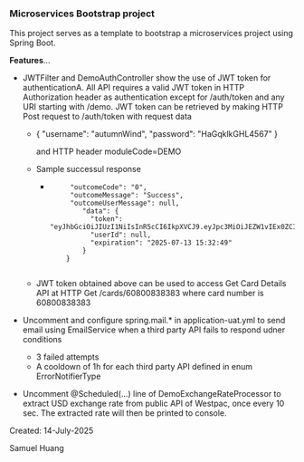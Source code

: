 ### Microservices Bootstrap project

This project serves as a template to bootstrap a microservices project using Spring Boot.

**Features**...

* JWTFilter and DemoAuthController show the use of JWT token for authenticationA. All API requires a valid JWT token in HTTP Authorization header as authentication except for /auth/token and any URI starting with /demo.
  JWT token can be retrieved by making HTTP Post request to /auth/token with request data

  * {
    "username": "autumnWind",
    "password": "HaGqklkGHL4567"
    }

    and HTTP header moduleCode=DEMO
  * Sample successul response

    * ```{
           "outcomeCode": "0",
           "outcomeMessage": "Success",
           "outcomeUserMessage": null,
              "data": {
                "token":            "eyJhbGciOiJIUzI1NiIsInR5cCI6IkpXVCJ9.eyJpc3MiOiJEZW1vIEx0ZCIsImp0aSI6ImQ3NDM2NzRhLTVlY2UtNDE2OS1hZDc3LWRhMTY2M2I2OTMzOCIsImlhdCI6MTc1MjM3Mzk2OSwiZXhwIjoxNzUyMzc3NTY5LCJtb2R1bGVDb2RlIjoiREVNTyIsInVzZXJJZCI6Ijc1Njc4MTE3IiwidXNlck5hbWUiOiJhdXR1bW5XaW5kIiwidXNlclR5cGUiOiIzIn0.NjUDlANLo70XaZNhYkP9aS5RPsQSaOjmmUl12ajouWs",
                "userId": null,
                "expiration": "2025-07-13 15:32:49"
              }
          }
      ```

    ```

    ```
  * JWT token obtained above can be used to access Get Card Details API at HTTP Get /cards/60800838383 where card number is 60800838383
* Uncomment and configure spring.mail.* in application-uat.yml to send email using EmailService when a third party API fails to respond udner conditions

  * 3 failed attempts
  * A cooldown of 1h for each third party API defined in enum ErrorNotifierType
* Uncomment @Scheduled(...) line of DemoExchangeRateProcessor to extract USD exchange rate from public API of Westpac, once every 10 sec. The extracted rate will then be printed to console.

Created: 14-July-2025

Samuel Huang

